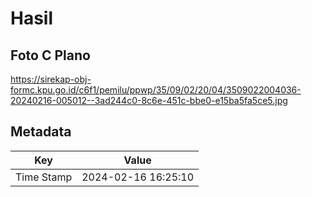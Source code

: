 # Hasil

## Foto C Plano

https://sirekap-obj-formc.kpu.go.id/c6f1/pemilu/ppwp/35/09/02/20/04/3509022004036-20240216-005012--3ad244c0-8c6e-451c-bbe0-e15ba5fa5ce5.jpg


## Metadata

| Key        | Value               |
| ---------- | ------------------- |
| Time Stamp | 2024-02-16 16:25:10 |



